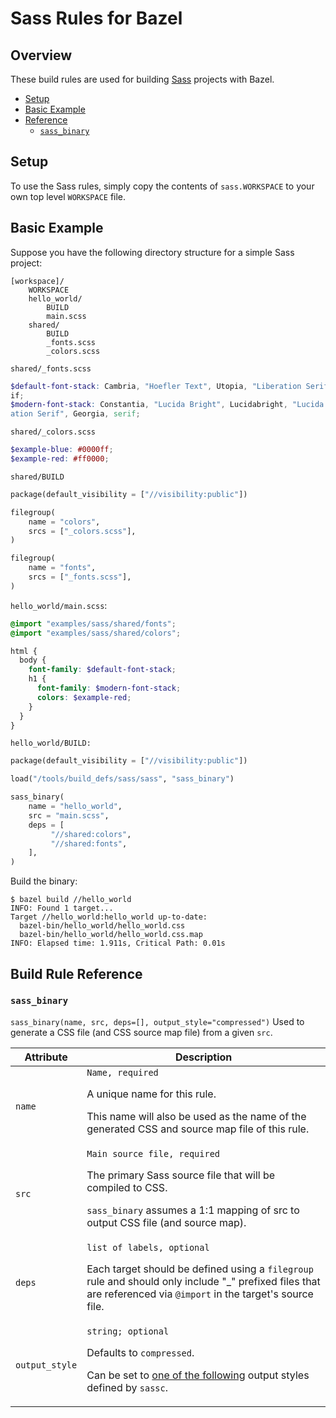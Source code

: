 # Sass Rules for Bazel

## Overview
These build rules are used for building [Sass][sass] projects with Bazel.

* [Setup](#setup)
* [Basic Example](#basic-example)
* [Reference](#reference)
  * [`sass_binary`](#reference-sass_binary)

[sass]: http://www.sass-lang.com

<a name="setup"></a>
## Setup
To  use the Sass rules, simply copy the contents of `sass.WORKSPACE` to your own top level `WORKSPACE` file.

<a name="basic-example"></a>
## Basic Example
Suppose you have the following directory structure for a simple Sass project:
```
[workspace]/
    WORKSPACE
    hello_world/
        BUILD
        main.scss
    shared/
        BUILD
        _fonts.scss
        _colors.scss
```
`shared/_fonts.scss`
```scss
$default-font-stack: Cambria, "Hoefler Text", Utopia, "Liberation Serif", "Nimbus Roman No9 L Regular", Times, "Times New Roman", ser
if;
$modern-font-stack: Constantia, "Lucida Bright", Lucidabright, "Lucida Serif", Lucida, "DejaVu Serif", "Bitstream Vera Serif", "Liber
ation Serif", Georgia, serif;
```
`shared/_colors.scss`
```scss
$example-blue: #0000ff;
$example-red: #ff0000;
```

`shared/BUILD`
```python
package(default_visibility = ["//visibility:public"])

filegroup(
    name = "colors",
    srcs = ["_colors.scss"],
)

filegroup(
    name = "fonts",
    srcs = ["_fonts.scss"],
)
```
`hello_world/main.scss`:
```scss
@import "examples/sass/shared/fonts";
@import "examples/sass/shared/colors";

html {
  body {
    font-family: $default-font-stack;
    h1 {
      font-family: $modern-font-stack;
      colors: $example-red;
    }
  }
}
```
`hello_world/BUILD:`
```python
package(default_visibility = ["//visibility:public"])

load("/tools/build_defs/sass/sass", "sass_binary")

sass_binary(
    name = "hello_world",
    src = "main.scss",
    deps = [
         "//shared:colors",
         "//shared:fonts",
    ],
)
```
Build the binary:
```
$ bazel build //hello_world
INFO: Found 1 target...
Target //hello_world:hello_world up-to-date:
  bazel-bin/hello_world/hello_world.css
  bazel-bin/hello_world/hello_world.css.map
INFO: Elapsed time: 1.911s, Critical Path: 0.01s
```

<a name="reference"></a>
## Build Rule Reference

<a name="reference-sass_binary"></a>
### `sass_binary`
`sass_binary(name, src, deps=[], output_style="compressed")`
Used to generate a CSS file (and CSS source map file) from a given `src`.

<table>
  <thead>
    <tr>
      <th>Attribute</th>
      <th>Description</th>
    </tr>
  </thead>
  <tbody>
    <tr>
      <td><code>name</code></td>
      <td>
        <code>Name, required</code>
        <p>A unique name for this rule.</p>
        <p>
          This name will also be used as the name of the generated CSS and source map file of
          this rule.
        </p>
      </td>
    </tr>
    <tr>
      <td><code>src</code></td>
      <td>
        <code>Main source file, required</code>
        <p>The primary Sass source file that will be compiled to CSS.</p>
        <p>
        <code>sass_binary</code> assumes a 1:1 mapping of src to output CSS file (and source map).
        </p>
      </td>
    </tr>
    <tr>
      <td><code>deps</code></td>
      <td>
        <code>list of labels, optional</code>
        <p></p>
        <p>
        Each target should be defined using a <code>filegroup</code> rule and should only include "_" prefixed files that are referenced via <code>@import</code> in the target's source file.
        </p>
      </td>
    </tr>
    <tr>
      <td><code>output_style</code></td>
      <td>
        <code>string; optional</code>
        <p>Defaults to <code>compressed</code>.</p>
        <p>
        Can be set to <a href="http://sass-lang.com/documentation/file.SASS_REFERENCE.html#output_style">one of the following</a> output styles defined by <code>sassc</code>.
        </p>
      </td>
    </tr>
    </tbody>
    </table>


